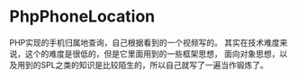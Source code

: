# PhpPhoneLocation
PHP实现的手机归属地查询，自己根据看到的一个视频写的。
其实在技术难度来说，这个的难度是很低的，但是它里面用到的一些框架思想，
面向对象思想，以及用到的SPL之类的知识是比较陌生的，所以自己就写了一遍当作锻炼了。
